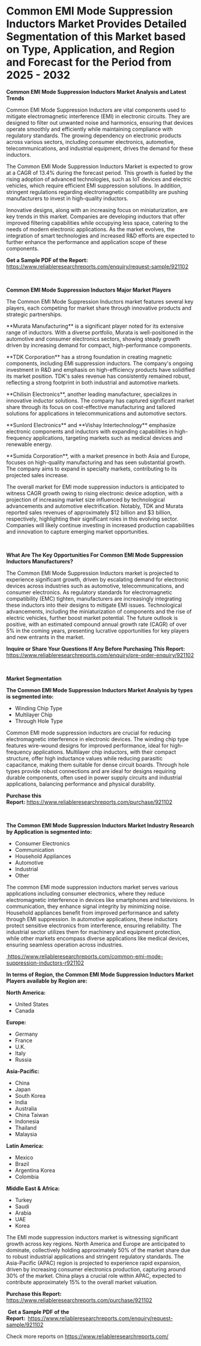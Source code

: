 <p><h1>Common EMI Mode Suppression Inductors Market Provides Detailed Segmentation of this Market based on Type, Application, and Region and Forecast for the Period from 2025 - 2032</h1></p><p><strong>Common EMI Mode Suppression Inductors Market Analysis and Latest Trends</strong></p>
<p><p>Common EMI Mode Suppression Inductors are vital components used to mitigate electromagnetic interference (EMI) in electronic circuits. They are designed to filter out unwanted noise and harmonics, ensuring that devices operate smoothly and efficiently while maintaining compliance with regulatory standards. The growing dependency on electronic products across various sectors, including consumer electronics, automotive, telecommunications, and industrial equipment, drives the demand for these inductors.</p><p>The Common EMI Mode Suppression Inductors Market is expected to grow at a CAGR of 13.4% during the forecast period. This growth is fueled by the rising adoption of advanced technologies, such as IoT devices and electric vehicles, which require efficient EMI suppression solutions. In addition, stringent regulations regarding electromagnetic compatibility are pushing manufacturers to invest in high-quality inductors. </p><p>Innovative designs, along with an increasing focus on miniaturization, are key trends in this market. Companies are developing inductors that offer improved filtering capabilities while occupying less space, catering to the needs of modern electronic applications. As the market evolves, the integration of smart technologies and increased R&D efforts are expected to further enhance the performance and application scope of these components.</p></p>
<p><strong>Get a Sample PDF of the Report:&nbsp;</strong> <a href="https://www.reliableresearchreports.com/enquiry/request-sample/921102?utm_campaign=2030&utm_medium=2&utm_source=Github&utm_content=ia&utm_term=12022025&utm_id=common-emi-mode-suppression-inductors">https://www.reliableresearchreports.com/enquiry/request-sample/921102</a></p>
<p>&nbsp;</p>
<p><strong>Common EMI Mode Suppression Inductors Major Market Players</strong></p>
<p><p>The Common EMI Mode Suppression Inductors market features several key players, each competing for market share through innovative products and strategic partnerships. </p><p>**Murata Manufacturing** is a significant player noted for its extensive range of inductors. With a diverse portfolio, Murata is well-positioned in the automotive and consumer electronics sectors, showing steady growth driven by increasing demand for compact, high-performance components. </p><p>**TDK Corporation** has a strong foundation in creating magnetic components, including EMI suppression inductors. The company's ongoing investment in R&D and emphasis on high-efficiency products have solidified its market position. TDK's sales revenue has consistently remained robust, reflecting a strong footprint in both industrial and automotive markets. </p><p>**Chilisin Electronics**, another leading manufacturer, specializes in innovative inductor solutions. The company has captured significant market share through its focus on cost-effective manufacturing and tailored solutions for applications in telecommunications and automotive sectors. </p><p>**Sunlord Electronics** and **Vishay Intertechnology** emphasize electronic components and inductors with expanding capabilities in high-frequency applications, targeting markets such as medical devices and renewable energy. </p><p>**Sumida Corporation**, with a market presence in both Asia and Europe, focuses on high-quality manufacturing and has seen substantial growth. The company aims to expand in specialty markets, contributing to its projected sales increase. </p><p>The overall market for EMI mode suppression inductors is anticipated to witness CAGR growth owing to rising electronic device adoption, with a projection of increasing market size influenced by technological advancements and automotive electrification. Notably, TDK and Murata reported sales revenues of approximately $12 billion and $3 billion, respectively, highlighting their significant roles in this evolving sector. Companies will likely continue investing in increased production capabilities and innovation to capture emerging market opportunities.</p></p>
<p>&nbsp;</p>
<p><strong>What Are The Key Opportunities For Common EMI Mode Suppression Inductors Manufacturers?</strong></p>
<p><p>The Common EMI Mode Suppression Inductors market is projected to experience significant growth, driven by escalating demand for electronic devices across industries such as automotive, telecommunications, and consumer electronics. As regulatory standards for electromagnetic compatibility (EMC) tighten, manufacturers are increasingly integrating these inductors into their designs to mitigate EMI issues. Technological advancements, including the miniaturization of components and the rise of electric vehicles, further boost market potential. The future outlook is positive, with an estimated compound annual growth rate (CAGR) of over 5% in the coming years, presenting lucrative opportunities for key players and new entrants in the market.</p></p>
<p><strong>Inquire or Share Your Questions If Any Before Purchasing This Report:</strong> <a href="https://www.reliableresearchreports.com/enquiry/pre-order-enquiry/921102?utm_campaign=2030&utm_medium=2&utm_source=Github&utm_content=ia&utm_term=12022025&utm_id=common-emi-mode-suppression-inductors">https://www.reliableresearchreports.com/enquiry/pre-order-enquiry/921102</a></p>
<p>&nbsp;</p>
<p><strong>Market Segmentation</strong></p>
<p><strong>The Common EMI Mode Suppression Inductors Market Analysis by types is segmented into:</strong></p>
<p><ul><li>Winding Chip Type</li><li>Multilayer Chip</li><li>Through Hole Type</li></ul></p>
<p><p>Common EMI mode suppression inductors are crucial for reducing electromagnetic interference in electronic devices. The winding chip type features wire-wound designs for improved performance, ideal for high-frequency applications. Multilayer chip inductors, with their compact structure, offer high inductance values while reducing parasitic capacitance, making them suitable for dense circuit boards. Through hole types provide robust connections and are ideal for designs requiring durable components, often used in power supply circuits and industrial applications, balancing performance and physical durability.</p></p>
<p><strong>Purchase this Report:&nbsp;</strong><a href="https://www.reliableresearchreports.com/purchase/921102?utm_campaign=2030&utm_medium=2&utm_source=Github&utm_content=ia&utm_term=12022025&utm_id=common-emi-mode-suppression-inductors">https://www.reliableresearchreports.com/purchase/921102</a></p>
<p>&nbsp;</p>
<p><strong>The Common EMI Mode Suppression Inductors Market Industry Research by Application is segmented into:</strong></p>
<p><ul><li>Consumer Electronics</li><li>Communication</li><li>Household Appliances</li><li>Automotive</li><li>Industrial</li><li>Other</li></ul></p>
<p><p>The common EMI mode suppression inductors market serves various applications including consumer electronics, where they reduce electromagnetic interference in devices like smartphones and televisions. In communication, they enhance signal integrity by minimizing noise. Household appliances benefit from improved performance and safety through EMI suppression. In automotive applications, these inductors protect sensitive electronics from interference, ensuring reliability. The industrial sector utilizes them for machinery and equipment protection, while other markets encompass diverse applications like medical devices, ensuring seamless operation across industries.</p></p>
<p><a href="https://www.reliableresearchreports.com/common-emi-mode-suppression-inductors-r921102?utm_campaign=2030&utm_medium=2&utm_source=Github&utm_content=ia&utm_term=12022025&utm_id=common-emi-mode-suppression-inductors">&nbsp;https://www.reliableresearchreports.com/common-emi-mode-suppression-inductors-r921102</a></p>
<p><strong>In terms of Region, the Common EMI Mode Suppression Inductors Market Players available by Region are:</strong></p>
<p>
    <p> <strong> North America: </strong>
        <ul>
            <li>United States</li>
            <li>Canada</li>
        </ul>
        </p> 
    <p> <strong> Europe: </strong>
        <ul>
            <li>Germany</li>
            <li>France</li>
            <li>U.K.</li>
            <li>Italy</li>
            <li>Russia</li>
        </ul>
        </p> 
    <p> <strong> Asia-Pacific: </strong>
        <ul>
            <li>China</li>
            <li>Japan</li>
            <li>South Korea</li>
            <li>India</li>
            <li>Australia</li>
            <li>China Taiwan</li>
            <li>Indonesia</li>
            <li>Thailand</li>
            <li>Malaysia</li>
        </ul>
        </p> 
    <p> <strong> Latin America: </strong>
        <ul>
            <li>Mexico</li>
            <li>Brazil</li>
            <li>Argentina Korea</li>
            <li>Colombia</li>
        </ul>
        </p> 
    <p> <strong> Middle East & Africa: </strong>
        <ul>
            <li>Turkey</li>
            <li>Saudi</li>
            <li>Arabia</li>
            <li>UAE</li>
            <li>Korea</li>
        </ul>
    </p>
    </p>
<p><p>The EMI mode suppression inductors market is witnessing significant growth across key regions. North America and Europe are anticipated to dominate, collectively holding approximately 50% of the market share due to robust industrial applications and stringent regulatory standards. The Asia-Pacific (APAC) region is projected to experience rapid expansion, driven by increasing consumer electronics production, capturing around 30% of the market. China plays a crucial role within APAC, expected to contribute approximately 15% to the overall market valuation.</p></p>
<p><strong>Purchase this Report: </strong><a href="https://www.reliableresearchreports.com/purchase/921102?utm_campaign=2030&utm_medium=2&utm_source=Github&utm_content=ia&utm_term=12022025&utm_id=common-emi-mode-suppression-inductors">https://www.reliableresearchreports.com/purchase/921102</a></p>
<p>&nbsp;<strong>Get a Sample PDF of the Report:&nbsp;&nbsp;</strong><a href="https://www.reliableresearchreports.com/enquiry/request-sample/921102?utm_campaign=2030&utm_medium=2&utm_source=Github&utm_content=ia&utm_term=12022025&utm_id=common-emi-mode-suppression-inductors">https://www.reliableresearchreports.com/enquiry/request-sample/921102</a></p>
<p><strong></strong></p>
<p>Check more reports on <a href="https://www.reliableresearchreports.com/?utm_campaign=2030&utm_medium=2&utm_source=Github&utm_content=ia&utm_term=12022025&utm_id=common-emi-mode-suppression-inductors">https://www.reliableresearchreports.com/</a></p>